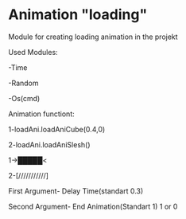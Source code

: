 # Animation "loading"
Module for creating loading animation in the projekt

Used Modules:
  
  -Time
  
  -Random
  
  -Os(cmd)

Animation functiont:
  
  1-loadAni.loadAniCube(0.4,0)
  
  2-loadAni.loadAniSlesh()
  
  1->█████<
  
  2-[///////////]


First Argument- Delay Time(standart 0.3)

Second Argument- End Animation(Standart 1) 1 or 0
